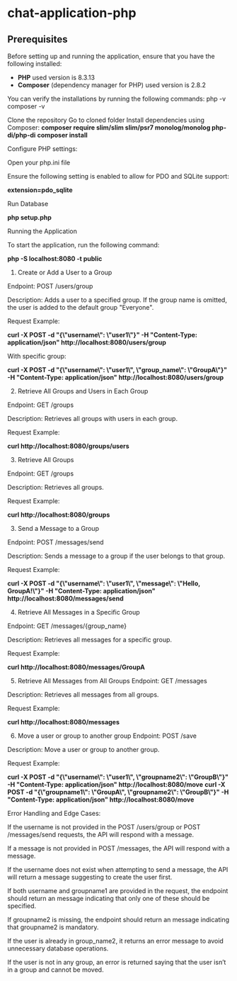 # chat-application-php

## Prerequisites
Before setting up and running the application, ensure that you have the following installed:

- **PHP** used version is 8.3.13
- **Composer** (dependency manager for PHP) used version is 2.8.2

You can verify the installations by running the following commands:
php -v
composer -v

Clone the repository
Go to cloned folder Install dependencies using Composer:
**composer require slim/slim slim/psr7 monolog/monolog php-di/php-di**
**composer install**


Configure PHP settings:

Open your php.ini file

Ensure the following setting is enabled to allow for PDO and SQLite support:

**extension=pdo_sqlite**

Run Database

**php setup.php**

Running the Application

To start the application, run the following command:

**php -S localhost:8080 -t public**


1. Create or Add a User to a Group

Endpoint: POST /users/group

Description: Adds a user to a specified group. If the group name is omitted, the user is added to the default group "Everyone".

Request Example:

**curl -X POST -d "{\\"username\\": \\"user1\\"}" -H "Content-Type: application/json" http://localhost:8080/users/group**

With specific group:

**curl -X POST -d "{\\"username\\": \\"user1\\", \\"group_name\\": \\"GroupA\\"}" -H "Content-Type: application/json" http://localhost:8080/users/group**


2. Retrieve All Groups and Users in Each Group

Endpoint: GET /groups

Description: Retrieves all groups with users in each group.

Request Example:

**curl http://localhost:8080/groups/users**

3. Retrieve All Groups

Endpoint: GET /groups

Description: Retrieves all groups.

Request Example:

**curl http://localhost:8080/groups**

3. Send a Message to a Group

   
Endpoint: POST /messages/send

Description: Sends a message to a group if the user belongs to that group.

Request Example:

**curl -X POST -d "{\\"username\\": \\"user1\\", \\"message\\": \\"Hello, GroupA!\\"}" -H "Content-Type: application/json" http://localhost:8080/messages/send**


4. Retrieve All Messages in a Specific Group

   
Endpoint: GET /messages/{group_name}

Description: Retrieves all messages for a specific group.

Request Example:

**curl http://localhost:8080/messages/GroupA**


5. Retrieve All Messages from All Groups
Endpoint: GET /messages

Description: Retrieves all messages from all groups.

Request Example:

**curl http://localhost:8080/messages**

6. Move a user or group to another group
Endpoint: POST /save

Description: Move a user or group to another group.

Request Example:

**curl -X POST -d "{\\"username\\": \\"user1\\", \\"groupname2\\": \\"GroupB\\"}" -H "Content-Type: application/json" http://localhost:8080/move**
**curl -X POST -d "{\\"groupname1\\": \\"GroupA\\", \\"groupname2\\": \\"GroupB\\"}" -H "Content-Type: application/json" http://localhost:8080/move**

Error Handling and Edge Cases:

If the username is not provided in the POST /users/group or POST /messages/send requests, the API will respond with a message.

If a message is not provided in POST /messages, the API will respond with a message.

If the username does not exist when attempting to send a message, the API will return a message suggesting to create the user first.

If both username and groupname1 are provided in the request, the endpoint should return an message indicating that only one of these should be specified.

If groupname2 is missing, the endpoint should return an message indicating that groupname2 is mandatory.

If the user is already in group_name2, it returns an error message to avoid unnecessary database operations.

If the user is not in any group, an error is returned saying that the user isn’t in a group and cannot be moved.
